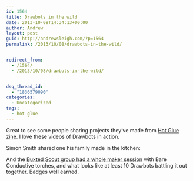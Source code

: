 ```yaml
---
id: 1564
title: Drawbots in the wild
date: 2013-10-08T14:34:13+00:00
author: Andrew
layout: post
guid: http://andrewsleigh.com/?p=1564
permalink: /2013/10/08/drawbots-in-the-wild/


redirect_from:
  - /1564/
  - /2013/10/08/drawbots-in-the-wild/


dsq_thread_id:
  - "1836579090"
categories:
  - Uncategorized
tags:
  - hot glue
---
```

Great to see some people sharing projects they&#8217;ve made from [Hot Glue zine](/projects/hot-glue-zine). I love these videos of Drawbots in action.<!--more-->

Simon Smith shared one his family made in the kitchen:



And the [Buxted Scout group had a whole maker session](http://buxtedscouts.org/2013/09/25/brighton-maker-fair-buxted-style/) with Bare Conductive torches, and what looks like at least 10 Drawbots battling it out together. Badges well earned.